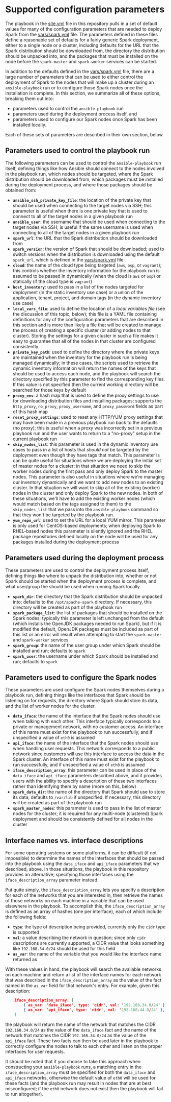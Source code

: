 # Supported configuration parameters
The playbook in the [site.yml](../site.yml) file in this repository pulls in a set of default values for many of the configuration parameters that are needed to deploy Spark from the [vars/spark.yml](../vars/spark.yml) file. The parameters defined in these files define a reasonable set of defaults for a fairly generic Spark deployment, either to a single node or a cluster, including defaults for the URL that the Spark distribution should be downloaded from, the directory the distribution should be unpacked into, and the packages that must be installed on the node before the `spark-master` and `spark-worker` services can be started.

In addition to the defaults defined in the [vars/spark.yml](../vars/spark.yml) file, there are a large number of parameters that can be used to either control the deployment of Spark to the nodes that will make up a cluster during an `ansible-playbook` run or to configure those Spark nodes once the installation is complete. In this section, we summarize all of these options, breaking them out into:

* parameters used to control the `ansible-playbook` run
* parameters used during the deployment process itself, and
* parameters used to configure our Spark nodes once Spark has been installed locally.

Each of these sets of parameters are described in their own section, below.

## Parameters used to control the playbook run
The following parameters can be used to control the `ansible-playbook` run itself, defining things like how Ansible should connect to the nodes involved in the playbook run, which nodes should be targeted, where the Spark distribution should be downloaded from, which packages must be installed during the deployment process, and where those packages should be obtained from:

* **`ansible_ssh_private_key_file`**: the location of the private key that should be used when connecting to the target nodes via SSH; this parameter is useful when there is one private key that is used to connect to all of the target nodes in a given playbook run
* **`ansible_user`**: the username that should be used when connecting to the target nodes via SSH; is useful if the same username is used when connecting to all of the target nodes in a given playbook run
* **`spark_url`**: the URL that the Spark distribution should be downloaded from
* **`spark_version`**: the version of Spark that should be downloaded; used to switch versions when the distribution is downloaded using the default `spark_url`, which is defined in the [vars/spark.yml](../vars/spark.yml) file
* **`cloud`**: the name of the cloud type being targeted (`aws`, `osp`, or `vagrant`); this controls whether the inventory information for the playbook run is assumed to be passed in dynamically (when the cloud is `aws` or `osp`) or statically (if the cloud type is `vagrant`)
* **`host_inventory`**: used to pass in a list of the nodes targeted for deployment (in the static inventory use case) or a union of the application, tenant, project, and domain tags (in the dynamic inventory use case)
* **`local_vars_file`**: used to define the location of a *local variables file* (see the discussion of this topic, below); this file is a YAML file containing definitions for any of the configuration parameters that are described in this section and is more than likely a file that will be created to manage the process of creating a specific cluster (or adding nodes to that cluster). Storing the settings for a given cluster in such a file makes it easy to guarantee that all of the nodes in that cluster are configured consistently
* **`private_key_path`**: used to define the directory where the private keys are maintained when the inventory for the playbook run is being managed dynamically; in these cases, the scripts used to retrieve the dynamic inventory information will return the names of the keys that should be used to access each node, and the playbook will search the directory specified by this parameter to find the corresponding key files. If this value is not specified then the current working directory will be searched for those keys by default
* **`proxy_env`**: a hash map that is used to define the proxy settings to use for downloading distribution files and installing packages; supports the `http_proxy`, `no_proxy`, `proxy_username`, and `proxy_password` fields as part of this hash map
* **`reset_proxy_settings`**: used to reset any HTTP/YUM proxy settings that may have been made in a previous playbook run back to the defaults (no proxy); this is useful when a proxy was incorrectly set in a previous playbook run and the user wants to return to a "no-proxy" setup in the current playbook run
* **`skip_nodes_list`**: this parameter is used in the dynamic inventory use cases to pass in a list of hosts that *should not* be targeted by the deployment even though they have tags that match. This parameter is can be quite useful for situations where we are deploying the initial set of master nodes for a cluster; in that situation we need to skip the worker nodes during the first pass and only deploy Spark to the master nodes. This parameter is also useful in situations where we're managing our inventory dynamically and we want to add new nodes to an existing cluster. In that situation we will want to skip all of the existing (worker) nodes in the cluster and only deploy Spark to the new nodes. In both of these situations, we'll have to add the existing worker nodes (which would match based on the tags assigned to them) to the `skip_nodes_list` that we pass into the `ansible-playbook` command so that they won't be targeted by the playbook run.
* **`yum_repo_url`**: used to set the URL for a local YUM mirror. This parameter is only used for CentOS-based deployments; when deploying Spark to RHEL-based nodes this parameter is silently ignored and the RHEL package repositories defined locally on the node will be used for any packages installed during the deployment process

## Parameters used during the deployment process
These parameters are used to control the deployment process itself, defining things like where to unpack the distribution into, whether or not Spark should be started when the deployment process is complete, and what user/group the should be used when running Spark locally.

* **`spark_dir`**: the directory that the Spark distribution should be unpacked into; defaults to the `/opt/apache-spark` directory. If necessary, this directory will be created as part of the playbook run
* **`spark_package_list`**: the list of packages that should be installed on the Spark nodes; typically this parameter is left unchanged from the default (which installs the OpenJDK packages needed to run Spark), but if it is modified the default, OpenJDK packages must be included as part of this list or an error will result when attempting to start the `spark-master` and `spark-worker` services
* **`spark_group`**: the name of the user group under which Spark should be installed and run; defaults to `spark`
* **`spark_user`**: the username under which Spark should be installed and run; defaults to `spark`

## Parameters used to configure the Spark nodes
These parameters are used configure the Spark nodes themselves during a playbook run, defining things like the interfaces that Spark should be listening on for requests, the directory where Spark should store its data, and the list of worker nodes for the cluster.

* **`data_iface`**: the name of the interface that the Spark nodes should use when talking with each other. This interface typically corresponds to a private or management network, with no customer access. An interface of this name must exist for the playbook to run successfully, and if unspecified a value of `eth0` is assumed
* **`api_iface`**: the name of the interface that the Spark nodes should use when handling user requests. This network corresponds to a public network since customers will use this interface to access the data in the Spark cluster. An interface of this name must exist for the playbook to run successfully, and if unspecified a value of `eth0` is assumed
* **`iface_description_array`**: this parameter can be used in place of the `data_iface` and `api_iface` parameters described above, and it provides users with the ability to specify a description of these two interfaces rather than identifying them by name (more on this, below)
* **`spark_data_dir`**: the name of the directory that Spark should use to store its data; defaults to `/var/lib` if unspecified. If necessary, this directory will be created as part of the playbook run
* **`spark_master_nodes`**: this parameter is used to pass in the list of master nodes for the cluster; it is required for any multi-node (clustered) Spark deployment and should be consistently defined for all nodes in the cluster

## Interface names vs. interface descriptions
For some operating systems on some platforms, it can be difficult (if not impossible) to determine the names of the interfaces that should be passed into the playbook using the `data_iface` and `api_iface` parameters that we described, above. In those situations, the playbook in this repository provides an alternative; specifying those interfaces using the `iface_description_array` parameter instead.

Put quite simply, the `iface_description_array` lets you specify a description for each of the networks that you are interested in, then retrieve the names of those networks on each machine in a variable that can be used elsewhere in the playbook. To accomplish this, the `iface_description_array` is defined as an array of hashes (one per interface), each of which include the following fields:

* **`type`**: the type of description being provided, currently only the `cidr` type is supported
* **`val`**: a value describing the network in question; since only `cidr` descriptions are currently supported, a CIDR value that looks something like `192.168.34.0/24` should be used for this field
* **`as_var`**: the name of the variable that you would like the interface name returned as

With these values in hand, the playbook will search the available networks on each machine and return a list of the interface names for each network that was described in the `iface_description_array` as the value of the fact named in the `as_var` field for that network's entry. For example, given this description:

```json
    iface_description_array: [
        { as_var: 'data_iface', type: 'cidr', val: '192.168.34.0/24' },
        { as_var: 'api_iface', type: 'cidr', val: '192.168.44.0/24' },
    ]
```

the playbook will return the name of the network that matches the CIDR `192.168.34.0/24` as the value of the `data_iface` fact and the name of the network that matches the CIDR `192.168.34.0/24` as the value of the `api_iface` fact. These two facts can then be used later in the playbook to correctly configure the nodes to talk to each other and listen on the proper interfaces for user requests.

It should be noted that if you choose to take this approach when constructing your `ansible-playbook` runs, a matching entry in the `iface_description_array` must be specified for both the `data_iface` and `api_iface` networks, otherwise the default value of `eth0` will be used for these facts (and the playbook run may result in nodes that are at best misconfigured; if the `eth0` network does not exist then the playbook will fail to run altogether).
